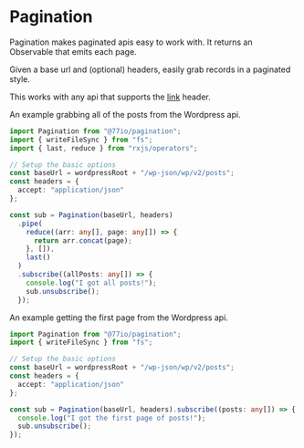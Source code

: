 # Pagination

Pagination makes paginated apis easy to work with. It returns an Observable that emits each page.

Given a base url and (optional) headers, easily grab records in a paginated style.

This works with any api that supports the [link](https://developer.github.com/v3/guides/traversing-with-pagination/) header.

An example grabbing all of the posts from the Wordpress api.

```typescript
import Pagination from "@77io/pagination";
import { writeFileSync } from "fs";
import { last, reduce } from "rxjs/operators";

// Setup the basic options
const baseUrl = wordpressRoot + "/wp-json/wp/v2/posts";
const headers = {
  accept: "application/json"
};

const sub = Pagination(baseUrl, headers)
  .pipe(
    reduce((arr: any[], page: any[]) => {
      return arr.concat(page);
    }, []),
    last()
  )
  .subscribe((allPosts: any[]) => {
    console.log("I got all posts!");
    sub.unsubscribe();
  });
```

An example getting the first page from the Wordpress api.

```typescript
import Pagination from "@77io/pagination";
import { writeFileSync } from "fs";

// Setup the basic options
const baseUrl = wordpressRoot + "/wp-json/wp/v2/posts";
const headers = {
  accept: "application/json"
};

const sub = Pagination(baseUrl, headers).subscribe((posts: any[]) => {
  console.log("I got the first page of posts!");
  sub.unsubscribe();
});
```
